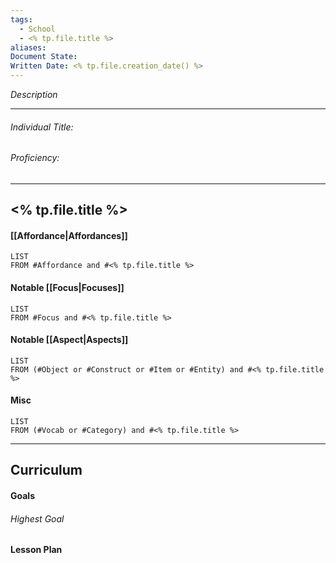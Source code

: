 ```yaml
---
tags:
  - School
  - <% tp.file.title %>
aliases: 
Document State: 
Written Date: <% tp.file.creation_date() %>
---
```

_Description_
- - -
###### Individual Title:
###### Proficiency: 
- - -
## <% tp.file.title %>
#### [[Affordance|Affordances]]
```dataview 
LIST 
FROM #Affordance and #<% tp.file.title %>
```
#### Notable [[Focus|Focuses]]
```dataview 
LIST 
FROM #Focus and #<% tp.file.title %>
```
#### Notable [[Aspect|Aspects]]
```dataview 
LIST 
FROM (#Object or #Construct or #Item or #Entity) and #<% tp.file.title %>
```
#### Misc
```dataview 
LIST 
FROM (#Vocab or #Category) and #<% tp.file.title %>
```
 - - -
## Curriculum
#### Goals
###### Highest Goal
#### Lesson Plan